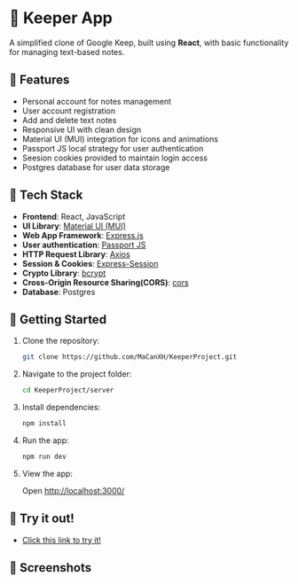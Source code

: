 # 📝 Keeper App

A simplified clone of Google Keep, built using **React**, with basic functionality for managing text-based notes.

## 🧰 Features

* Personal account for notes management
* User account registration
* Add and delete text notes
* Responsive UI with clean design
* Material UI (MUI) integration for icons and animations
* Passport JS local strategy for user authentication
* Seesion cookies provided to maintain login access
* Postgres database for user data storage

## 🔧 Tech Stack

* **Frontend**: React, JavaScript
* **UI Library**: [Material UI (MUI)](https://www.npmjs.com/package/mui)
* **Web App Framework**: [Express.js](https://www.npmjs.com/package/express)
* **User authentication**: [Passport JS](https://www.npmjs.com/package/passport)
* **HTTP Request Library**: [Axios](https://www.npmjs.com/package/axios)
* **Session & Cookies**: [Express-Session](https://www.npmjs.com/package/express-session)
* **Crypto Library**: [bcrypt](https://www.npmjs.com/package/bcrypt)
* **Cross-Origin Resource Sharing(CORS)**: [cors](https://www.npmjs.com/package/cors)
* **Database**: Postgres

## 📂 Getting Started

1. Clone the repository:

   ```bash
   git clone https://github.com/MaCanXH/KeeperProject.git
   ```
2. Navigate to the project folder:

   ```bash
   cd KeeperProject/server
   ```
3. Install dependencies:

   ```bash
   npm install
   ```
4. Run the app:

   ```bash
   npm run dev
   ```
5. View the app:

   Open [http://localhost:3000/](http://localhost:3000/)

## 🚀 Try it out!

* [Click this link to try it!](https://keeperproject-9m43.onrender.com)

## 📸 Screenshots

